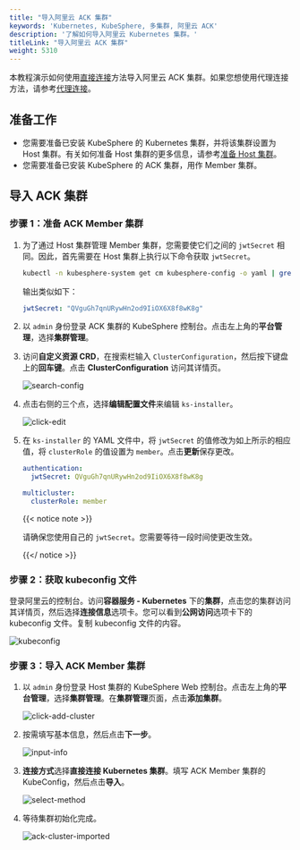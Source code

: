 ```yaml
---
title: "导入阿里云 ACK 集群"
keywords: 'Kubernetes, KubeSphere, 多集群, 阿里云 ACK'
description: '了解如何导入阿里云 Kubernetes 集群。'
titleLink: "导入阿里云 ACK 集群"
weight: 5310
---
```


本教程演示如何使用[直接连接](../../../multicluster-management/enable-multicluster/direct-connection/)方法导入阿里云 ACK 集群。如果您想使用代理连接方法，请参考[代理连接](../../../multicluster-management/enable-multicluster/agent-connection/)。

## 准备工作

- 您需要准备已安装 KubeSphere 的 Kubernetes 集群，并将该集群设置为 Host 集群。有关如何准备 Host 集群的更多信息，请参考[准备 Host 集群](../../../multicluster-management/enable-multicluster/direct-connection/#准备-host-集群)。
- 您需要准备已安装 KubeSphere 的 ACK 集群，用作 Member 集群。

## 导入 ACK 集群

### 步骤 1：准备 ACK Member 集群

1. 为了通过 Host 集群管理 Member 集群，您需要使它们之间的 `jwtSecret` 相同。因此，首先需要在 Host 集群上执行以下命令获取 `jwtSecret`。

   ```bash
   kubectl -n kubesphere-system get cm kubesphere-config -o yaml | grep -v "apiVersion" | grep jwtSecret
   ```

   输出类似如下：

   ```yaml
   jwtSecret: "QVguGh7qnURywHn2od9IiOX6X8f8wK8g"
   ```

2. 以 `admin` 身份登录 ACK 集群的 KubeSphere 控制台。点击左上角的**平台管理**，选择**集群管理**。

3. 访问**自定义资源 CRD**，在搜索栏输入 `ClusterConfiguration`，然后按下键盘上的**回车键**。点击 **ClusterConfiguration** 访问其详情页。

   ![search-config](/images/docs/zh-cn/multicluster-management/import-cloud-hosted-k8s/import-ack/search-config.png)

4. 点击右侧的三个点，选择**编辑配置文件**来编辑 `ks-installer`。

   ![click-edit](/images/docs/zh-cn/multicluster-management/import-cloud-hosted-k8s/import-ack/click-edit.png)

5. 在 `ks-installer` 的 YAML 文件中，将 `jwtSecret` 的值修改为如上所示的相应值，将 `clusterRole` 的值设置为 `member`。点击**更新**保存更改。

   ```yaml
   authentication:
     jwtSecret: QVguGh7qnURywHn2od9IiOX6X8f8wK8g
   ```

   ```yaml
   multicluster:
     clusterRole: member
   ```

   {{< notice note >}}

   请确保您使用自己的 `jwtSecret`。您需要等待一段时间使更改生效。

   {{</ notice >}}

### 步骤 2：获取 kubeconfig 文件

登录阿里云的控制台。访问**容器服务 - Kubernetes** 下的**集群**，点击您的集群访问其详情页，然后选择**连接信息**选项卡。您可以看到**公网访问**选项卡下的 kubeconfig 文件。复制 kubeconfig 文件的内容。

![kubeconfig](/images/docs/zh-cn/multicluster-management/import-cloud-hosted-k8s/import-ack/kubeconfig.png)

### 步骤 3：导入 ACK Member 集群

1. 以 `admin` 身份登录 Host 集群的 KubeSphere Web 控制台。点击左上角的**平台管理**，选择**集群管理**。在**集群管理**页面，点击**添加集群**。

   ![click-add-cluster](/images/docs/zh-cn/multicluster-management/import-cloud-hosted-k8s/import-ack/click-add-cluster.png)

2. 按需填写基本信息，然后点击**下一步**。

   ![input-info](/images/docs/zh-cn/multicluster-management/import-cloud-hosted-k8s/import-ack/input-info.png)

3. **连接方式**选择**直接连接 Kubernetes 集群**。填写 ACK Member 集群的 KubeConfig，然后点击**导入**。

   ![select-method](/images/docs/zh-cn/multicluster-management/import-cloud-hosted-k8s/import-ack/select-method.png)

4. 等待集群初始化完成。

   ![ack-cluster-imported](/images/docs/zh-cn/multicluster-management/import-cloud-hosted-k8s/import-ack/ack-cluster-imported.png)